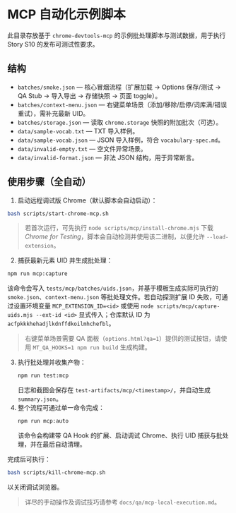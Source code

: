 # MCP 自动化示例脚本

此目录存放基于 `chrome-devtools-mcp` 的示例批处理脚本与测试数据，用于执行 Story S10 的发布可测试性要求。

## 结构

- `batches/smoke.json` — 核心冒烟流程（扩展加载 → Options 保存/测试 → QA Stub → 导入导出 → 存储快照 → 页面 toggle）。
- `batches/context-menu.json` — 右键菜单场景（添加/移除/启停/词库满/错误重试），需补充最新 UID。
- `batches/storage.json` — 读取 `chrome.storage` 快照的附加批次（可选）。
- `data/sample-vocab.txt` — TXT 导入样例。
- `data/sample-vocab.json` — JSON 导入样例，符合 `vocabulary-spec.md`。
- `data/invalid-empty.txt` — 空文件异常场景。
- `data/invalid-format.json` — 非法 JSON 结构，用于异常断言。

## 使用步骤（全自动）

1. 启动远程调试版 Chrome（默认脚本会自动启动）：
 ```bash
 bash scripts/start-chrome-mcp.sh
 ```
  > 若首次运行，可先执行 `node scripts/mcp/install-chrome.mjs` 下载 *Chrome for Testing*，脚本会自动检测并使用该二进制，以便允许 `--load-extension`。
2. 捕获最新元素 UID 并生成批处理：
 ```bash
 npm run mcp:capture
 ```
  该命令会写入 `tests/mcp/batches/uids.json`，并基于模板生成实际可执行的 `smoke.json`、`context-menu.json` 等批处理文件。若自动探测扩展 ID 失败，可通过设置环境变量 `MCP_EXTENSION_ID=<id>` 或使用 `node scripts/mcp/capture-uids.mjs --ext-id <id>` 显式传入；仓库默认 ID 为 `acfpkkkhehadjlkdnffdkoilmhchefbl`。
  > 右键菜单场景需要 QA 面板（`options.html?qa=1`）提供的测试按钮，请使用 `MT_QA_HOOKS=1 npm run build` 生成构建。
3. 执行批处理并收集产物：
   ```bash
   npm run test:mcp
   ```
   日志和截图会保存在 `test-artifacts/mcp/<timestamp>/`，并自动生成 `summary.json`。
4. 整个流程可通过单一命令完成：
   ```bash
   npm run mcp:auto
   ```
   该命令会构建带 QA Hook 的扩展、启动调试 Chrome、执行 UID 捕获与批处理，并在最后自动清理。

完成后可执行：
```bash
bash scripts/kill-chrome-mcp.sh
```
以关闭调试浏览器。

> 详尽的手动操作及调试技巧请参考 `docs/qa/mcp-local-execution.md`。
